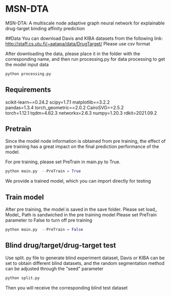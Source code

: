 #  MSN-DTA
MSN-DTA: A multiscale node adaptive graph neural network for explainable drug-target
binding affinity prediction

##Data
You can download Davis and KIBA datasets from the following link:
http://staff.cs.utu.fi/~aatapa/data/DrugTarget/
Please use csv format

After downloading the data, please place it in the folder with the corresponding name, 
and then run processing.py for data processing to get the model input data

```python
python processing.py
```

## Requirements  
scikit-learn~=0.24.2
scipy=1.7.1
matplotlib==3.2.2  
pandas=1.3.4
torch_geometric==2.0.2
CairoSVG==2.5.2  
torch=1.12.1
tqdm=4.62.3 
networkx=2.6.3
numpy=1.20.3
rdkit=2021.09.2

## Pretrain
Since the model node information is obtained from pre training, 
the effect of pre training has a great impact on the final prediction performance of the model. 

For pre training, please set PreTrain in main.py to True.

```python
python main.py  --PreTrain = True
```
We provide a trained model, which you can import directly for testing

## Train model

After pre training, the model is saved in the save folder. Please set load_ Model_ Path is sandwiched in the pre training model
Please set PreTrain parameter to False to turn off pre training
```python
python main.py  --PreTrain = False
```

## Blind drug/target/drug-target test
Use split. py file to generate blind experiment dataset, Davis or KIBA can be set to obtain different blind datasets, 
and the random segmentation method can be adjusted through the "seed" parameter
```python
python split.py
```
Then you will receive the corresponding blind test dataset
